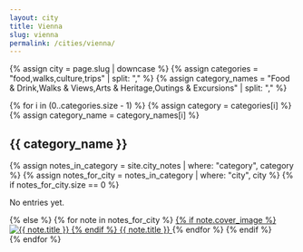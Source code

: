 ```yaml
---
layout: city
title: Vienna
slug: vienna
permalink: /cities/vienna/
---
```


{% assign city = page.slug | downcase %}
{% assign categories = "food,walks,culture,trips" | split: "," %}
{% assign category_names = "Food & Drink,Walks & Views,Arts & Heritage,Outings & Excursions" | split: "," %}

{% for i in (0..categories.size - 1) %}
  {% assign category = categories[i] %}
  {% assign category_name = category_names[i] %}

  <section class="city-category">
    <h2>{{ category_name }}</h2>
    <div class="city-tiles">
      {% assign notes_in_category = site.city_notes | where: "category", category %}
      {% assign notes_for_city = notes_in_category | where: "city", city %}
      {% if notes_for_city.size == 0 %}
        <p>No entries yet.</p>
      {% else %}
        {% for note in notes_for_city %}
          <a href="{{ note.url }}" class="city-note-tile" aria-label="{{ note.title }}">
            {% if note.cover_image %}
              <img src="/assets/images/{{ note.cover_image }}" alt="{{ note.title }}">
            {% endif %}
            <span>{{ note.title }}</span>
          </a>
        {% endfor %}
      {% endif %}
    </div>
  </section>
{% endfor %}
